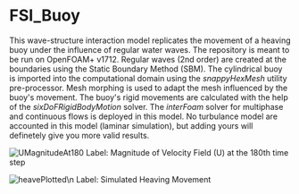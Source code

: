 # FSI_Buoy

This wave-structure interaction model replicates the movement of a heaving buoy under the influence of regular water waves. The repository is meant to be run on OpenFOAM+ v1712. Regular waves (2nd order) are created at the boundaries using the Static Boundary Method (SBM). The cylindrical buoy is imported into the computational domain using the _snappyHexMesh_ utility pre-processor. Mesh morphing is used to adapt the mesh influenced by the buoy's movement. The buoy's rigid movements are calculated with the help of the _sixDoFRigidBodyMotion_ solver. The _interFoam_ solver for multiphase and continuous flows is deployed in this model. No turbulance model are accounted in this model (laminar simulation), but adding yours will definetely give you more valid results. 

![UMagnitudeAt180](https://user-images.githubusercontent.com/55588269/134431923-abcb51bf-9b52-4fb4-82b4-e3172cab0718.png)
Label: Magnitude of Velocity Field (U) at the 180th time step

![heavePlotted](https://user-images.githubusercontent.com/55588269/134432256-8500b9eb-f2f2-4da5-9b18-b88ee8786a62.png)\n
Label: Simulated Heaving Movement
